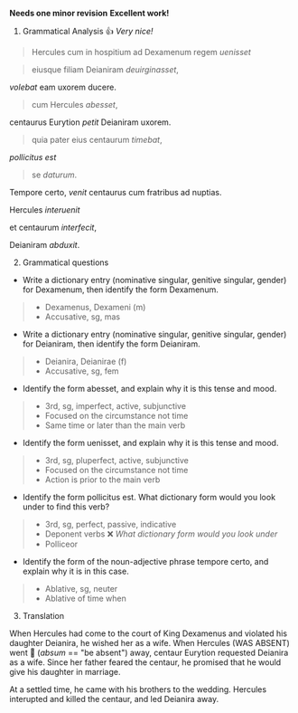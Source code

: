 **Needs one minor revision**
**Excellent work!**

1. Grammatical Analysis 👍 *Very nice!*

> Hercules cum in hospitium ad Dexamenum regem *uenisset*

> eiusque filiam Deianiram *deuirginasset*,

*volebat* eam uxorem ducere.

> cum Hercules *abesset*, 

centaurus Eurytion *petit* Deianiram uxorem. 

> quia pater eius centaurum *timebat*, 

*pollicitus est*

> se *daturum*.

Tempore certo, *venit* centaurus cum fratribus ad nuptias.

Hercules *interuenit* 

et centaurum *interfecit*, 

Deianiram *abduxit*.

2. Grammatical questions

- Write a dictionary entry (nominative singular, genitive singular, gender) for Dexamenum, then identify the form Dexamenum.
> - Dexamenus, Dexameni (m)
> - Accusative, sg, mas
- Write a dictionary entry (nominative singular, genitive singular, gender) for Deianiram, then identify the form Deianiram.
> - Deianira, Deianirae (f)
> - Accusative, sg, fem
- Identify the form abesset, and explain why it is this tense and mood. 
> - 3rd, sg, imperfect, active, subjunctive
> - Focused on the circumstance not time
> - Same time or later than the main verb
- Identify the form uenisset, and explain why it is this tense and mood.
> - 3rd, sg, pluperfect, active, subjunctive
> - Focused on the circumstance not time
> - Action is prior to the main verb
- Identify the form pollicitus est. What dictionary form would you look under to find this verb?
> - 3rd, sg, perfect, passive, indicative
> - Deponent verbs ❌ *What dictionary form would you look under*
> - Polliceor
- Identify the form of the noun-adjective phrase tempore certo, and explain why it is in this case.
> - Ablative, sg, neuter
> - Ablative of time when

3. Translation

When Hercules had come to the court of King Dexamenus and violated his daughter Deianira, he wished her as a wife. When Hercules (WAS ABSENT) went 🤔 (*absum* == "be absent") away, centaur Eurytion requested Deianira as a wife. Since her father feared the centaur, he promised that he would give his daughter in marriage. 

At a settled time, he came with his brothers to the wedding. Hercules interupted and killed the centaur, and led Deianira away.
